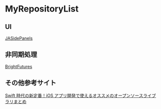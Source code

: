# MyRepositoryList

## UI

[JASidePanels](https://github.com/gotosleep/JASidePanels)

## 非同期処理

[BrightFutures](https://github.com/Thomvis/BrightFutures)


## その他参考サイト
[Swift 時代の新定番！iOS アプリ開発で使えるオススメのオープンソースライブラリまとめ](http://dev.classmethod.jp/smartphone/iphone/swift-oss/)
